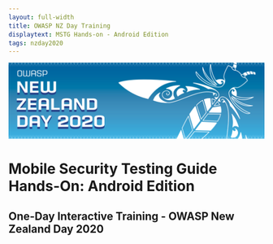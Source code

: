 ```yaml
---
layout: full-width
title: OWASP NZ Day Training
displaytext: MSTG Hands-on - Android Edition
tags: nzday2020
---
```


![Conference Web Banner](../../assets/images/Web_Banner-OWASP_NZ_Day_2020.jpg)

# Mobile Security Testing Guide Hands-On: Android Edition

## One-Day Interactive Training - OWASP New Zealand Day 2020

